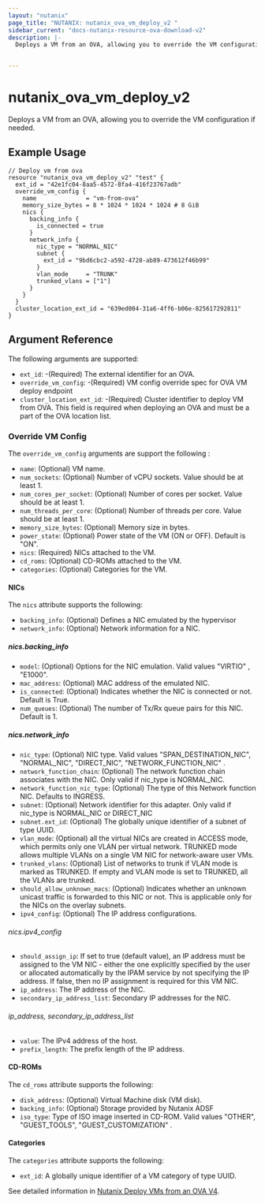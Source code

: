 ```yaml
---
layout: "nutanix"
page_title: "NUTANIX: nutanix_ova_vm_deploy_v2 "
sidebar_current: "docs-nutanix-resource-ova-download-v2"
description: |-
  Deploys a VM from an OVA, allowing you to override the VM configuration if needed.


---
```


# nutanix_ova_vm_deploy_v2
Deploys a VM from an OVA, allowing you to override the VM configuration if needed.



## Example Usage

```hcl
// Deploy vm from ova
resource "nutanix_ova_vm_deploy_v2" "test" {
  ext_id = "42e1fc04-8aa5-4572-8fa4-416f23767adb"
  override_vm_config {
    name              = "vm-from-ova"
    memory_size_bytes = 8 * 1024 * 1024 * 1024 # 8 GiB
    nics {
      backing_info {
        is_connected = true
      }
      network_info {
        nic_type = "NORMAL_NIC"
        subnet {
          ext_id = "9bd6cbc2-a592-4728-ab89-473612f46b99"
        }
        vlan_mode     = "TRUNK"
        trunked_vlans = ["1"]
      }
    }
  }
  cluster_location_ext_id = "639ed004-31a6-4ff6-b06e-825617292811"
}
```

## Argument Reference

The following arguments are supported:

- `ext_id`: -(Required) The external identifier for an OVA.
- `override_vm_config`: -(Required) VM config override spec for OVA VM deploy endpoint
- `cluster_location_ext_id`: -(Required) Cluster identifier to deploy VM from OVA. This field is required when deploying an OVA and must be a part of the OVA location list.

### Override VM Config
The `override_vm_config` arguments are support the following :

* `name`: (Optional) VM name.
* `num_sockets`: (Optional) Number of vCPU sockets. Value should be at least 1.
* `num_cores_per_socket`: (Optional) Number of cores per socket. Value should be at least 1.
* `num_threads_per_core`: (Optional) Number of threads per core. Value should be at least 1.
* `memory_size_bytes`: (Optional) Memory size in bytes.
* `power_state`: (Optional) Power state of the VM (ON or OFF). Default is "ON".
* `nics`: (Required) NICs attached to the VM.
* `cd_roms`: (Optional) CD-ROMs attached to the VM.
* `categories`: (Optional) Categories for the VM.


#### NICs
The `nics` attribute supports the following:

* `backing_info`: (Optional) Defines a NIC emulated by the hypervisor
* `network_info`: (Optional) Network information for a NIC.

##### nics.backing_info
* `model`: (Optional) Options for the NIC emulation. Valid values "VIRTIO" , "E1000".
* `mac_address`: (Optional) MAC address of the emulated NIC.
* `is_connected`: (Optional) Indicates whether the NIC is connected or not. Default is True.
* `num_queues`: (Optional) The number of Tx/Rx queue pairs for this NIC. Default is 1.

##### nics.network_info
* `nic_type`: (Optional) NIC type. Valid values "SPAN_DESTINATION_NIC",  "NORMAL_NIC", "DIRECT_NIC", "NETWORK_FUNCTION_NIC" .
* `network_function_chain`: (Optional) The network function chain associates with the NIC. Only valid if nic_type is NORMAL_NIC.
* `network_function_nic_type`: (Optional) The type of this Network function NIC. Defaults to INGRESS.
* `subnet`: (Optional) Network identifier for this adapter. Only valid if nic_type is NORMAL_NIC or DIRECT_NIC
* `subnet.ext_id`: (Optional) The globally unique identifier of a subnet of type UUID.
* `vlan_mode`: (Optional) all the virtual NICs are created in ACCESS mode, which permits only one VLAN per virtual network. TRUNKED mode allows multiple VLANs on a single VM NIC for network-aware user VMs.
* `trunked_vlans`: (Optional) List of networks to trunk if VLAN mode is marked as TRUNKED. If empty and VLAN mode is set to TRUNKED, all the VLANs are trunked.
* `should_allow_unknown_macs`: (Optional) Indicates whether an unknown unicast traffic is forwarded to this NIC or not. This is applicable only for the NICs on the overlay subnets.
* `ipv4_config`: (Optional) The IP address configurations.

###### nics.ipv4_config
* `should_assign_ip`: If set to true (default value), an IP address must be assigned to the VM NIC - either the one explicitly specified by the user or allocated automatically by the IPAM service by not specifying the IP address. If false, then no IP assignment is required for this VM NIC.
* `ip_address`: The IP address of the NIC.
* `secondary_ip_address_list`: Secondary IP addresses for the NIC.

###### ip_address, secondary_ip_address_list
* `value`: The IPv4 address of the host.
* `prefix_length`: The prefix length of the IP address.

#### CD-ROMs
The `cd_roms` attribute supports the following:

* `disk_address`: (Optional) Virtual Machine disk (VM disk).
* `backing_info`: (Optional) Storage provided by Nutanix ADSF
* `iso_type`: Type of ISO image inserted in CD-ROM. Valid values "OTHER", "GUEST_TOOLS", "GUEST_CUSTOMIZATION" .


#### Categories
The `categories` attribute supports the following:

* `ext_id`: A globally unique identifier of a VM category of type UUID.


See detailed information in [Nutanix Deploy VMs from an OVA V4](https://developers.nutanix.com/api-reference?namespace=vmm&version=v4.1#tag/Ovas/operation/deployOva).

